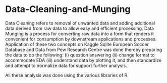 # Data-Cleaning-and-Munging

Data Cleaning refers to removal of unwanted data and adding additional data derived from raw data to allow easy and efficient processing. 
Data Munging is a process for converting raw data into a form that renders it convenient for consumption by downstream applications and processes. 
Application of these two concepts on Kaggle Sqlite European Soccer Database and Data from Pew Research Centre was done thereby preparing the data to do the following:
(i) question answering 
(ii) change format to accommodate EDA 
(iii) understand data by plotting it,
and then standardize and attempt to normalize data for support further analysis. 

All these analysis was done using the various libraries of R.
